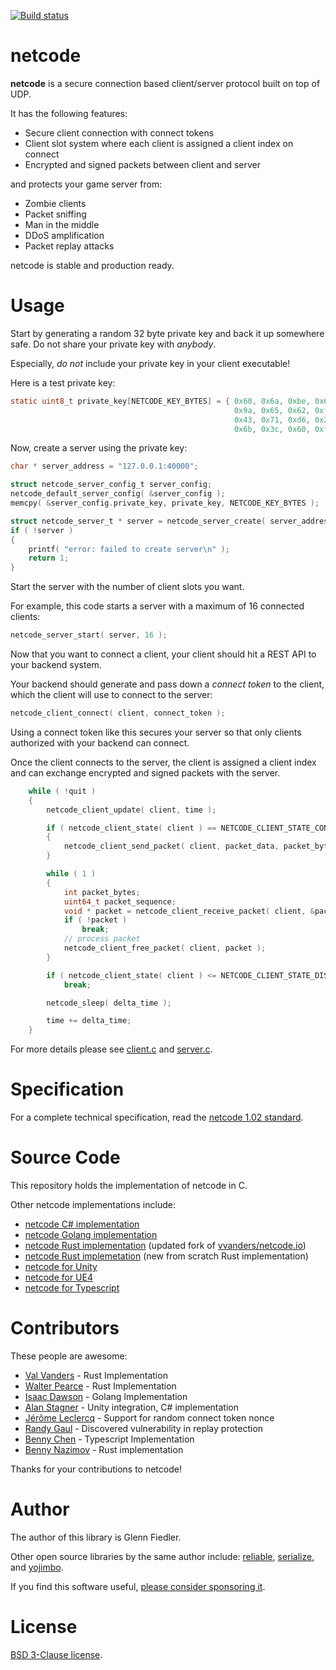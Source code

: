 [![Build status](https://github.com/networkprotocol/netcode/workflows/CI/badge.svg)](https://github.com/networkprotocol/netcode/actions?query=workflow%3ACI)

# netcode

**netcode** is a secure connection based client/server protocol built on top of UDP. 

It has the following features:

* Secure client connection with connect tokens
* Client slot system where each client is assigned a client index on connect
* Encrypted and signed packets between client and server

and protects your game server from:

* Zombie clients
* Packet sniffing
* Man in the middle
* DDoS amplification
* Packet replay attacks

netcode is stable and production ready.

# Usage

Start by generating a random 32 byte private key and back it up somewhere safe. Do not share your private key with _anybody_. 

Especially, _do not_ include your private key in your client executable!

Here is a test private key:

```c
static uint8_t private_key[NETCODE_KEY_BYTES] = { 0x60, 0x6a, 0xbe, 0x6e, 0xc9, 0x19, 0x10, 0xea, 
                                                  0x9a, 0x65, 0x62, 0xf6, 0x6f, 0x2b, 0x30, 0xe4, 
                                                  0x43, 0x71, 0xd6, 0x2c, 0xd1, 0x99, 0x27, 0x26,
                                                  0x6b, 0x3c, 0x60, 0xf4, 0xb7, 0x15, 0xab, 0xa1 };
```

Now, create a server using the private key:

```c
char * server_address = "127.0.0.1:40000";

struct netcode_server_config_t server_config;
netcode_default_server_config( &server_config );
memcpy( &server_config.private_key, private_key, NETCODE_KEY_BYTES );

struct netcode_server_t * server = netcode_server_create( server_address, &server_config, time );
if ( !server )
{
    printf( "error: failed to create server\n" );
    return 1;
}
```

Start the server with the number of client slots you want.

For example, this code starts a server with a maximum of 16 connected clients:

```c
netcode_server_start( server, 16 );
```

Now that you want to connect a client, your client should hit a REST API to your backend system. 

Your backend should generate and pass down a _connect token_ to the client, which the client will use to connect to the server:

```c
netcode_client_connect( client, connect_token );
```

Using a connect token like this secures your server so that only clients authorized with your backend can connect.

Once the client connects to the server, the client is assigned a client index and can exchange encrypted and signed packets with the server.

```c
    while ( !quit )
    {
        netcode_client_update( client, time );

        if ( netcode_client_state( client ) == NETCODE_CLIENT_STATE_CONNECTED )
        {
            netcode_client_send_packet( client, packet_data, packet_bytes );
        }

        while ( 1 )             
        {
            int packet_bytes;
            uint64_t packet_sequence;
            void * packet = netcode_client_receive_packet( client, &packet_bytes, &packet_sequence );
            if ( !packet )
                break;
            // process packet
            netcode_client_free_packet( client, packet );
        }

        if ( netcode_client_state( client ) <= NETCODE_CLIENT_STATE_DISCONNECTED )
            break;

        netcode_sleep( delta_time );

        time += delta_time;
    }
```

For more details please see [client.c](client.c) and [server.c](server.c).

# Specification

For a complete technical specification, read the [netcode 1.02 standard](STANDARD.md).

# Source Code

This repository holds the implementation of netcode in C.

Other netcode implementations include:

* [netcode C# implementation](https://github.com/KillaMaaki/Netcode.IO.NET)
* [netcode Golang implementation](https://github.com/wirepair/netcode)
* [netcode Rust implementation](https://github.com/jaynus/netcode.io) (updated fork of [vvanders/netcode.io](https://github.com/vvanders/netcode.io))
* [netcode Rust implemetation](https://github.com/benny-n/netcode) (new from scratch Rust implementation)
* [netcode for Unity](https://github.com/KillaMaaki/Unity-Netcode.IO)
* [netcode for UE4](https://github.com/RedpointGames/netcode.io-UE4)
* [netcode for Typescript](https://github.com/bennychen/netcode.io-typescript)

# Contributors

These people are awesome:

* [Val Vanders](https://github.com/vvanders) - Rust Implementation
* [Walter Pearce](https://github.com/jaynus) - Rust Implementation
* [Isaac Dawson](https://github.com/wirepair) - Golang Implementation
* [Alan Stagner](https://github.com/KillaMaaki) - Unity integration, C# implementation
* [Jérôme Leclercq](https://github.com/SirLynix) - Support for random connect token nonce
* [Randy Gaul](https://github.com/RandyGaul) - Discovered vulnerability in replay protection
* [Benny Chen](https://github.com/bennychen) - Typescript Implementation
* [Benny Nazimov](https://github.com/benny-n) - Rust implementation

Thanks for your contributions to netcode!

# Author

The author of this library is Glenn Fiedler.

Other open source libraries by the same author include: [reliable](https://github.com/mas-bandwidth/reliable), [serialize](https://github.com/mas-bandwidth/serialize), and [yojimbo](https://github.com/mas-bandwidth/yojimbo).

If you find this software useful, [please consider sponsoring it](https://github.com/sponsors/mas-bandwidth).

# License

[BSD 3-Clause license](https://opensource.org/licenses/BSD-3-Clause).

